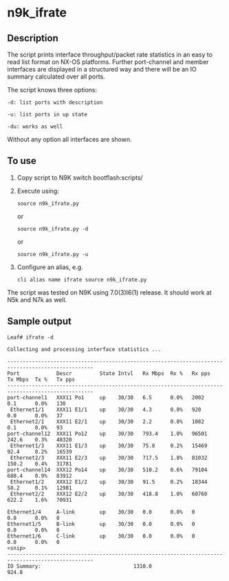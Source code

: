 # n9k_ifrate
## Description
The script prints interface throughput/packet rate statistics in an easy to read list format on NX-OS platforms.
Further port-channel and member interfaces are displayed in a structured way and there will be an IO summary calculated over all ports.

The script knows three options:

    -d: list ports with description 
 
    -u: list ports in up state
 
    -du: works as well
 
 Without any option all interfaces are shown.

## To use

 1. Copy script to N9K switch bootflash:scripts/
     
 2. Execute using:
     
        source n9k_ifrate.py
 
       or
   
        source n9k_ifrate.py -d
 
       or
   
        source n9k_ifrate.py -u

  3. Configure an alias, e.g.
  
         cli alias name ifrate source n9k_ifrate.py


 The script was tested on N9K using 7.0(3)I6(1) release.  It should work at N5k and N7k as well.
 
 ## Sample output
 ```
Leaf# ifrate -d

Collecting and processing interface statistics ...

--------------------------------------------------------------------------------------------------
Port            Descr         State Intvl   Rx Mbps  Rx %   Rx pps    Tx Mbps  Tx %   Tx pps
--------------------------------------------------------------------------------------------------
port-channel1   XXX11 Po1     up    30/30   6.5      0.0%   2002      0.1      0.0%   130
  Ethernet1/1    XXX11 E1/1    up    30/30   4.3      0.0%   920       0.0      0.0%   37
  Ethernet2/1    XXX11 E2/1    up    30/30   2.2      0.0%   1082      0.1      0.0%   93
port-channel12  XXX11 Po12    up    30/30   793.4    1.0%   96501     242.6    0.3%   48320
  Ethernet1/3    XXX11 E1/3    up    30/30   75.8     0.2%   15469     92.4     0.2%   16539
  Ethernet2/3    XXX11 E2/3    up    30/30   717.5    1.8%   81032     150.2    0.4%   31781
port-channel14  XXX12 Po14    up    30/30   510.2    0.6%   79104     680.4    0.9%   83912
  Ethernet1/2    XXX12 E1/2    up    30/30   91.5     0.2%   18344     58.2     0.1%   12981
  Ethernet2/2    XXX12 E2/2    up    30/30   418.8    1.0%   60760     622.2    1.6%   70931
 
Ethernet1/4     A-link        up    30/30   0.0      0.0%   0         0.0      0.0%   0
Ethernet1/5     B-link        up    30/30   0.0      0.0%   0         0.0      0.0%   0
Ethernet1/6     C-link        up    30/30   0.0      0.0%   0         0.0      0.0%   0
<snip>
--------------------------------------------------------------------------------------------------
IO Summary:                              1310.0                       924.8
 ```
